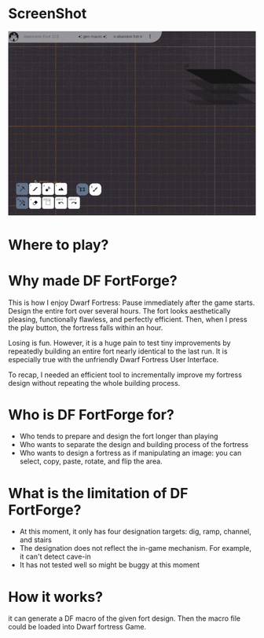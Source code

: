 # ScreenShot

![screenshot](assets/screenshot.gif)

# Where to play?

# Why made DF FortForge?

This is how I enjoy Dwarf Fortress: Pause immediately after the game starts. Design the entire fort over several hours. The fort looks aesthetically pleasing, functionally flawless, and perfectly efficient. Then, when I press the play button, the fortress falls within an hour.

Losing is fun. However, it is a huge pain to test tiny improvements by repeatedly building an entire fort nearly identical to the last run. It is especially true with the unfriendly Dwarf Fortress User Interface.

To recap, I needed an efficient tool to incrementally improve my fortress design without repeating the whole building process.

# Who is DF FortForge for?

- Who tends to prepare and design the fort longer than playing
- Who wants to separate the design and building process of the fortress
- Who wants to design a fortress as if manipulating an image: you can select, copy, paste, rotate, and flip the area.

# What is the limitation of DF FortForge?

- At this moment, it only has four designation targets: dig, ramp, channel, and stairs
- The designation does not reflect the in-game mechanism. For example, it can't detect cave-in
- It has not tested well so might be buggy at this moment

# How it works?

it can generate a DF macro of the given fort design. Then the macro file could be loaded into Dwarf fortress Game.
